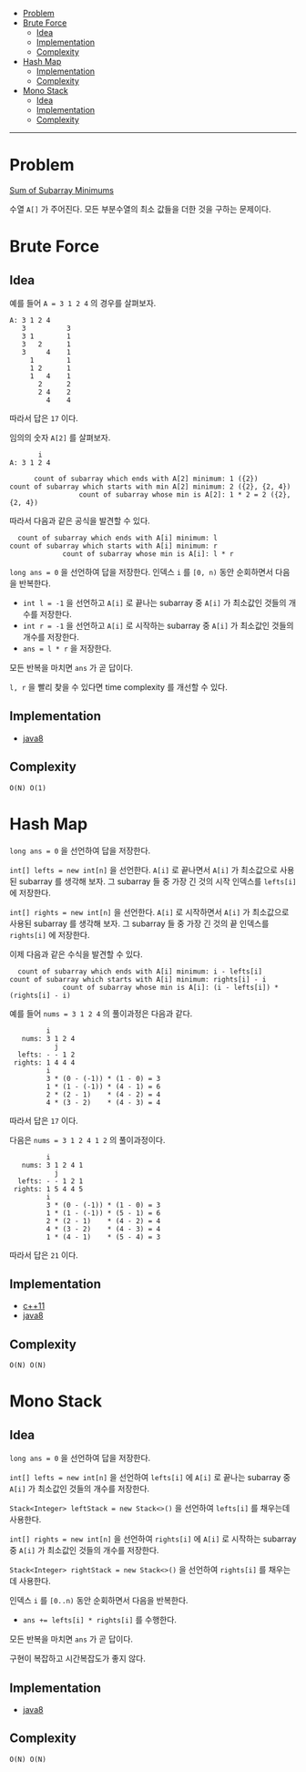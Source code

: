 - [Problem](#problem)
- [Brute Force](#brute-force)
  - [Idea](#idea)
  - [Implementation](#implementation)
  - [Complexity](#complexity)
- [Hash Map](#hash-map)
  - [Implementation](#implementation-1)
  - [Complexity](#complexity-1)
- [Mono Stack](#mono-stack)
  - [Idea](#idea-1)
  - [Implementation](#implementation-2)
  - [Complexity](#complexity-2)
----

# Problem

[Sum of Subarray Minimums](https://leetcode.com/problems/sum-of-subarray-minimums/)

수열 `A[]` 가 주어진다. 모든 부분수열의 최소 값들을 더한 것을
구하는 문제이다.

# Brute Force

## Idea

예를 들어 `A = 3 1 2 4` 의 경우를 살펴보자.

```
A: 3 1 2 4
   3          3
   3 1        1
   3   2      1
   3     4    1
     1        1
     1 2      1
     1   4    1
       2      2
       2 4    2
         4    4
```

따라서 답은 `17` 이다.

임의의 숫자 `A[2]` 를 살펴보자.

```
       i
A: 3 1 2 4

      count of subarray which ends with A[2] minimum: 1 ({2})
count of subarray which starts with min A[2] minimum: 2 ({2}, {2, 4})
                 count of subarray whose min is A[2]: 1 * 2 = 2 ({2}, {2, 4})
```

따라서 다음과 같은 공식을 발견할 수 있다.

```
  count of subarray which ends with A[i] minimum: l
count of subarray which starts with A[i] minimum: r
             count of subarray whose min is A[i]: l * r
```

`long ans = 0` 을 선언하여 답을 저장한다. 인덱스 `i` 를 `[0, n)` 동안 순회하면서 다음을 반복한다.

* `int l = -1` 을 선언하고 `A[i]` 로 끝나는 subarray 중 `A[i]` 가 최소값인 것들의 개수를 저장한다.
* `int r = -1` 을 선언하고 `A[i]` 로 시작하는 subarray 중 `A[i]` 가 최소값인 것들의 개수를 저장한다.
* `ans = l * r` 을 저장한다.

모든 반복을 마치면 `ans` 가 곧 답이다.

`l, r` 을 빨리 찾을 수 있다면 time complexity 를 개선할 수 있다.

## Implementation

* [java8](MainApp.java)

## Complexity

```
O(N) O(1)
```

# Hash Map

`long ans = 0` 을 선언하여 답을 저장한다.

`int[] lefts = new int[n]` 을 선언한다. `A[i]` 로 끝나면서 `A[i]` 가 최소값으로 사용된 subarray 를 생각해 보자. 그 subarray 들 중 가장 긴 것의 시작 인덱스를 `lefts[i]` 에 저장한다. 

`int[] rights = new int[n]` 을 선언한다. `A[i]` 로 시작하면서 `A[i]` 가 최소값으로 사용된 subarray 를 생각해 보자. 그 subarray 들 중 가장 긴 것의 끝 인덱스를 `rights[i]` 에 저장한다.

이제 다음과 같은 수식을 발견할 수 있다.

```
  count of subarray which ends with A[i] minimum: i - lefts[i]
count of subarray which starts with A[i] minimum: rights[i] - i
             count of subarray whose min is A[i]: (i - lefts[i]) * (rights[i] - i)
```

예를 들어 `nums = 3 1 2 4` 의 풀이과정은 다음과 같다.

```
         i
   nums: 3 1 2 4
           j
  lefts: - - 1 2 
 rights: 1 4 4 4
         i
         3 * (0 - (-1)) * (1 - 0) = 3
         1 * (1 - (-1)) * (4 - 1) = 6
         2 * (2 - 1)    * (4 - 2) = 4
         4 * (3 - 2)    * (4 - 3) = 4
```

따라서 답은 `17` 이다.

다음은 `nums = 3 1 2 4 1 2` 의 풀이과정이다.

```
         i
   nums: 3 1 2 4 1
           j
  lefts: - - 1 2 1 
 rights: 1 5 4 4 5
         i
         3 * (0 - (-1)) * (1 - 0) = 3
         1 * (1 - (-1)) * (5 - 1) = 6
         2 * (2 - 1)    * (4 - 2) = 4
         4 * (3 - 2)    * (4 - 3) = 4
         1 * (4 - 1)    * (5 - 4) = 3
```

따라서 답은 `21` 이다.

## Implementation

* [c++11](a.cpp)
* [java8](MainApp.java)

## Complexity

```
O(N) O(N)
```

# Mono Stack

## Idea

`long ans = 0` 을 선언하여 답을 저장한다.

`int[] lefts = new int[n]` 을 선언하여 `lefts[i]` 에 `A[i]` 로 끝나는 subarray 중 `A[i]` 가 최소값인 것들의 개수를 저장한다.

`Stack<Integer> leftStack = new Stack<>()` 을 선언하여 `lefts[i]` 를 채우는데 사용한다.

`int[] rights = new int[n]` 을 선언하여 `rights[i]` 에 `A[i]` 로 시작하는 subarray 중 `A[i]` 가 최소값인 것들의 개수를 저장한다.

`Stack<Integer> rightStack = new Stack<>()` 을 선언하여 `rights[i]` 를 채우는데 사용한다.

인덱스 `i` 를 `[0..n)` 동안 순회하면서 다음을 반복한다.

* `ans += lefts[i] * rights[i]` 를 수행한다.

모든 반복을 마치면 `ans` 가 곧 답이다.

구현이 복잡하고 시간복잡도가 좋지 않다.

## Implementation

* [java8](MainApp.java)

## Complexity

```
O(N) O(N)
```
